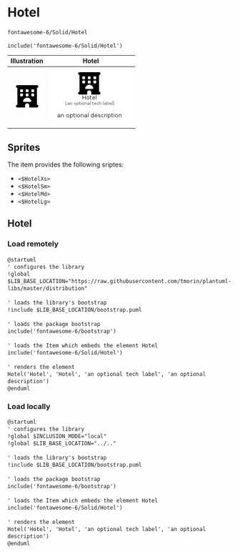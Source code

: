 # Hotel


```text
fontawesome-6/Solid/Hotel
```

```text
include('fontawesome-6/Solid/Hotel')
```



| Illustration | Hotel |
| :---: | :---: |
| ![illustration for Illustration](../../fontawesome-6/Solid/Hotel.png) | ![illustration for Hotel](../../fontawesome-6/Solid/Hotel.Local.png) |



## Sprites
The item provides the following sriptes:

- `<$HotelXs>`
- `<$HotelSm>`
- `<$HotelMd>`
- `<$HotelLg>`





## Hotel

### Load remotely
```plantuml
@startuml
' configures the library
!global $LIB_BASE_LOCATION="https://raw.githubusercontent.com/tmorin/plantuml-libs/master/distribution"

' loads the library's bootstrap
!include $LIB_BASE_LOCATION/bootstrap.puml

' loads the package bootstrap
include('fontawesome-6/bootstrap')

' loads the Item which embeds the element Hotel
include('fontawesome-6/Solid/Hotel')

' renders the element
Hotel('Hotel', 'Hotel', 'an optional tech label', 'an optional description')
@enduml
```

### Load locally
```plantuml
@startuml
' configures the library
!global $INCLUSION_MODE="local"
!global $LIB_BASE_LOCATION="../.."

' loads the library's bootstrap
!include $LIB_BASE_LOCATION/bootstrap.puml

' loads the package bootstrap
include('fontawesome-6/bootstrap')

' loads the Item which embeds the element Hotel
include('fontawesome-6/Solid/Hotel')

' renders the element
Hotel('Hotel', 'Hotel', 'an optional tech label', 'an optional description')
@enduml
```

